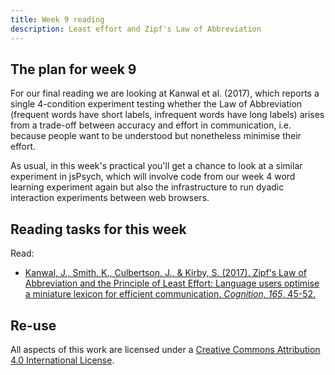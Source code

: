 ```yaml
---
title: Week 9 reading
description: Least effort and Zipf's Law of Abbreviation
---
```


## The plan for week 9

For our final reading we are looking at Kanwal et al. (2017), which reports a single 4-condition experiment testing whether the Law of Abbreviation (frequent words have short labels, infrequent words have long labels) arises from a trade-off between accuracy and effort in communication, i.e. because people want to be understood but nonetheless minimise their effort. 

As usual, in this week's practical you'll get a chance to look at a similar experiment in jsPsych, which will involve code from our week 4 word learning experiment again but also the infrastructure to run dyadic interaction experiments between web browsers.


## Reading tasks for this week

Read:
- [Kanwal, J., Smith, K., Culbertson, J., & Kirby, S. (2017). Zipf's Law of Abbreviation and the Principle of Least Effort: Language users optimise a miniature lexicon for efficient communication. *Cognition, 165*, 45-52.](http://www.lel.ed.ac.uk/~kenny/publications/kanwal_17_zipfs.pdf)

## Re-use

All aspects of this work are licensed under a [Creative Commons Attribution 4.0 International License](http://creativecommons.org/licenses/by/4.0/).

